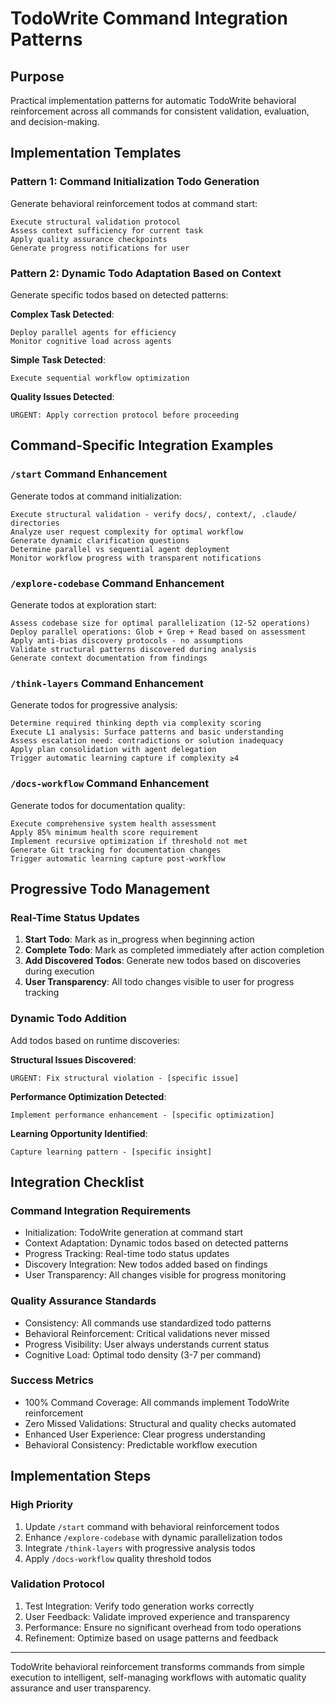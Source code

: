 # TodoWrite Command Integration Patterns

## Purpose
Practical implementation patterns for automatic TodoWrite behavioral reinforcement across all commands for consistent validation, evaluation, and decision-making.

## Implementation Templates

### Pattern 1: Command Initialization Todo Generation
Generate behavioral reinforcement todos at command start:

```
Execute structural validation protocol
Assess context sufficiency for current task
Apply quality assurance checkpoints
Generate progress notifications for user
```

### Pattern 2: Dynamic Todo Adaptation Based on Context
Generate specific todos based on detected patterns:

**Complex Task Detected**:
```
Deploy parallel agents for efficiency
Monitor cognitive load across agents
```

**Simple Task Detected**:
```
Execute sequential workflow optimization
```

**Quality Issues Detected**:
```
URGENT: Apply correction protocol before proceeding
```

## Command-Specific Integration Examples

### `/start` Command Enhancement
Generate todos at command initialization:

```
Execute structural validation - verify docs/, context/, .claude/ directories
Analyze user request complexity for optimal workflow
Generate dynamic clarification questions
Determine parallel vs sequential agent deployment
Monitor workflow progress with transparent notifications
```

### `/explore-codebase` Command Enhancement  
Generate todos at exploration start:

```
Assess codebase size for optimal parallelization (12-52 operations)
Deploy parallel operations: Glob + Grep + Read based on assessment
Apply anti-bias discovery protocols - no assumptions
Validate structural patterns discovered during analysis
Generate context documentation from findings
```

### `/think-layers` Command Enhancement
Generate todos for progressive analysis:

```
Determine required thinking depth via complexity scoring
Execute L1 analysis: Surface patterns and basic understanding
Assess escalation need: contradictions or solution inadequacy
Apply plan consolidation with agent delegation
Trigger automatic learning capture if complexity ≥4
```

### `/docs-workflow` Command Enhancement
Generate todos for documentation quality:

```
Execute comprehensive system health assessment
Apply 85% minimum health score requirement
Implement recursive optimization if threshold not met
Generate Git tracking for documentation changes
Trigger automatic learning capture post-workflow
```

## Progressive Todo Management

### Real-Time Status Updates
1. **Start Todo**: Mark as in_progress when beginning action
2. **Complete Todo**: Mark as completed immediately after action completion  
3. **Add Discovered Todos**: Generate new todos based on discoveries during execution
4. **User Transparency**: All todo changes visible to user for progress tracking

### Dynamic Todo Addition
Add todos based on runtime discoveries:

**Structural Issues Discovered**:
```
URGENT: Fix structural violation - [specific issue]
```

**Performance Optimization Detected**:
```
Implement performance enhancement - [specific optimization]
```

**Learning Opportunity Identified**:
```
Capture learning pattern - [specific insight]
```

## Integration Checklist

### Command Integration Requirements
- Initialization: TodoWrite generation at command start  
- Context Adaptation: Dynamic todos based on detected patterns
- Progress Tracking: Real-time todo status updates
- Discovery Integration: New todos added based on findings
- User Transparency: All changes visible for progress monitoring

### Quality Assurance Standards
- Consistency: All commands use standardized todo patterns
- Behavioral Reinforcement: Critical validations never missed
- Progress Visibility: User always understands current status
- Cognitive Load: Optimal todo density (3-7 per command)

### Success Metrics
- 100% Command Coverage: All commands implement TodoWrite reinforcement
- Zero Missed Validations: Structural and quality checks automated
- Enhanced User Experience: Clear progress understanding
- Behavioral Consistency: Predictable workflow execution

## Implementation Steps

### High Priority
1. Update `/start` command with behavioral reinforcement todos
2. Enhance `/explore-codebase` with dynamic parallelization todos
3. Integrate `/think-layers` with progressive analysis todos
4. Apply `/docs-workflow` quality threshold todos

### Validation Protocol
1. Test Integration: Verify todo generation works correctly
2. User Feedback: Validate improved experience and transparency
3. Performance: Ensure no significant overhead from todo operations
4. Refinement: Optimize based on usage patterns and feedback

---

TodoWrite behavioral reinforcement transforms commands from simple execution to intelligent, self-managing workflows with automatic quality assurance and user transparency.